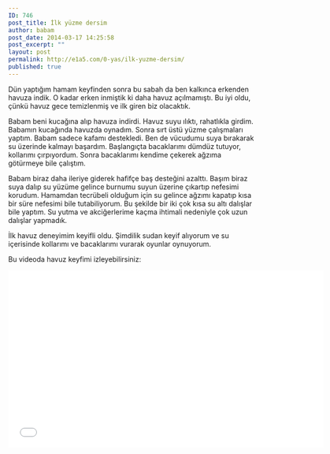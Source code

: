 ```yaml
---
ID: 746
post_title: İlk yüzme dersim
author: babam
post_date: 2014-03-17 14:25:58
post_excerpt: ""
layout: post
permalink: http://e1a5.com/0-yas/ilk-yuzme-dersim/
published: true
---
```

Dün yaptığım hamam keyfinden sonra bu sabah da ben kalkınca erkenden havuza indik. O kadar erken inmiştik ki daha havuz açılmamıştı. Bu iyi oldu, çünkü havuz gece temizlenmiş ve ilk giren biz olacaktık.

Babam beni kucağına alıp havuza indirdi. Havuz suyu ılıktı, rahatlıkla girdim. Babamın kucağında havuzda oynadım. Sonra sırt üstü yüzme çalışmaları yaptım. Babam sadece kafamı destekledi. Ben de vücudumu suya bırakarak su üzerinde kalmayı başardım. Başlangıçta bacaklarımı dümdüz tutuyor, kollarımı çırpıyordum. Sonra bacaklarımı kendime çekerek ağzıma götürmeye bile çalıştım.

Babam biraz daha ileriye giderek hafifçe baş desteğini azalttı. Başım biraz suya dalıp su yüzüme gelince burnumu suyun üzerine çıkartıp nefesimi korudum. Hamamdan tecrübeli olduğum için su gelince ağzımı kapatıp kısa bir süre nefesimi bile tutabiliyorum. Bu şekilde bir iki çok kısa su altı dalışlar bile yaptım. Su yutma ve akciğerlerime kaçma ihtimali nedeniyle çok uzun dalışlar yapmadık.

İlk havuz deneyimim keyifli oldu. Şimdilik sudan keyif alıyorum ve su içerisinde kollarımı ve bacaklarımı vurarak oyunlar oynuyorum.

Bu videoda havuz keyfimi izleyebilirsiniz:

<iframe src="//www.youtube.com/embed/FNHj897fdTg" width="640" height="360" frameborder="0" allowfullscreen="allowfullscreen"></iframe>